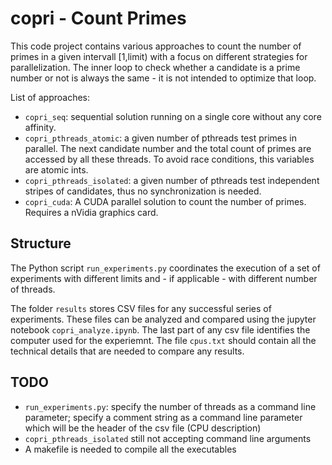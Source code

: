 # __copri__ - Count Primes

This code project contains various approaches to count the number of primes in a given intervall [1,limit) with a focus on different strategies for parallelization. The inner loop to check whether a candidate is a prime number or not is always the same - it is not intended to optimize that loop.

List of approaches:
- `copri_seq`: sequential solution running on a single core without any core affinity.
- `copri_pthreads_atomic`: a given number of pthreads test primes in parallel. The next candidate number and the total count of primes are accessed by all these threads. To avoid race conditions, this variables are atomic ints.
- `copri_pthreads_isolated`: a given number of pthreads test independent stripes of candidates, thus no synchronization is needed.
- `copri_cuda`: A CUDA parallel solution to count the number of primes. Requires a nVidia graphics card.

## Structure

The Python script `run_experiments.py` coordinates the execution of a set of experiments with different limits and - if applicable - with different number of threads.

The folder `results` stores CSV files for any successful series of experiments. These files can be analyzed and compared using the jupyter notebook `copri_analyze.ipynb`. The last part of any csv file identifies the computer used for the experiemnt. The file `cpus.txt` should contain all the technical details that are needed to compare any results.

## TODO

- `run_experiments.py`: specify the number of threads as a command line parameter; specify a comment string as a command line parameter which will be the header of the csv file (CPU description)
- `copri_pthreads_isolated` still not accepting command line arguments
- A makefile is needed to compile all the executables